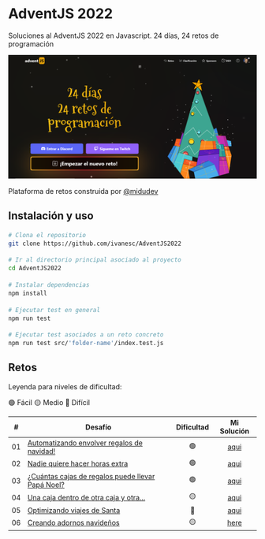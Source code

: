 # AdventJS 2022

Soluciones al AdventJS 2022 en Javascript. 24 días, 24 retos de programación

<img alt="AdventJS 2022" src="/images/AdventJS2022.png" width="1200" />

Plataforma de retos construida por [@midudev](https://twitter.com/midudev)

## Instalación y uso

```bash
# Clona el repositorio
git clone https://github.com/ivanesc/AdventJS2022

# Ir al directorio principal asociado al proyecto
cd AdventJS2022

# Instalar dependencias
npm install

# Ejecutar test en general
npm run test

# Ejecutar test asociados a un reto concreto
npm run test src/'folder-name'/index.test.js
```

## Retos

Leyenda para niveles de dificultad:

🟢 Fácil 🟡 Medio 🔴 Difícil

|  #  | Desafío                                                                                   | Dificultad |                                                   Mi Solución                                                    |
| :-: | ------------------------------------------------------------------------------------------- | :--------: | :--------------------------------------------------------------------------------------------------------------: |
| 01  | [Automatizando envolver regalos de navidad!](https://adventjs.dev/challenges/2022/1)        |     🟢     |    [aqui](https://github.com/ivanesc/AdventJS2022/src/01-regalos-de-navidad)    |
| 02  | [Nadie quiere hacer horas extra](https://adventjs.dev/challenges/2022/2)                    |     🟢     |       [aqui](https://github.com/ivanesc/AdventJS2022/src/02-horas-extra)        |
| 03  | [¿Cuántas cajas de regalos puede llevar Papá Noel?](https://adventjs.dev/challenges/2022/3) |     🟢     |     [aqui](https://github.com/ivanesc/AdventJS2022/src/03-cajas-de-regalo)      |
| 04  | [Una caja dentro de otra caja y otra...](https://adventjs.dev/challenges/2022/4)            |     🟡     | [aqui](https://github.com/ivanesc/AdventJS2022/src/04-caja-dentro-de-otra-caja) |
| 05  | [Optimizando viajes de Santa](https://adventjs.dev/challenges/2022/5)                       |     🔴     |    [aqui](https://github.com/ivanesc/AdventJS2022/src/05-optimizando-viajes)    |
| 06  | [Creando adornos navideños](https://adventjs.dev/challenges/2022/6)                         |     🟡     |    [here](https://github.com/ivanesc/AdventJS2022/src/06-adornos-navideños)     |